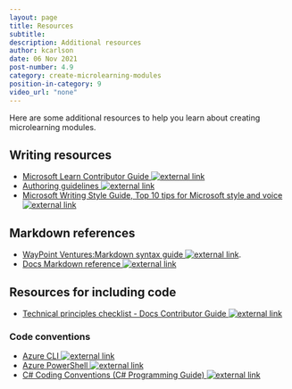 ```yaml
---
layout: page
title: Resources
subtitle:
description: Additional resources
author: kcarlson
date: 06 Nov 2021
post-number: 4.9
category: create-microlearning-modules
position-in-category: 9
video_url: "none"
---
```


Here are some additional resources to help you learn about creating microlearning modules.

## Writing resources

- <a href="https://review.docs.microsoft.com/help/learn/?branch=main" target="_blank">Microsoft Learn Contributor Guide ![external link](../assets/images/extlink.png)</a>
- <a href="https://review.docs.microsoft.com/en-us/help/learn/id-guidance?branch=master" target="_blank">Authoring guidelines ![external link](../assets/images/extlink.png)</a>
- <a href="https://styleguides.azurewebsites.net/Styleguide/Read?id=2700&topicid=28939" target="_blank">Microsoft Writing Style Guide, Top 10 tips for Microsoft style and voice ![external link](../assets/images/extlink.png)</a>

## Markdown references

- <a href="https://waypointventures.github.io/docs/add-content/syntax.html#markdown-code-blocks" target="_blank">WayPoint Ventures:Markdown syntax guide ![external link](../assets/images/extlink.png)</a>.
- <a href="https://review.docs.microsoft.com/help/contribute/markdown-reference?branch=main" target="_blank">Docs Markdown reference ![external link](../assets/images/extlink.png)</a>

## Resources for including code

- <a href="https://review.docs.microsoft.com/help/contribute/technical-principles-checklist?branch=main" target="_blank">Technical principles checklist - Docs Contributor Guide ![external link](../assets/images/extlink.png)</a>

### Code conventions

- <a href="https://review.docs.microsoft.com/help/contribute/conventions-azure-cli" target="_blank">Azure CLI ![external link](../assets/images/extlink.png)</a> 
- <a href="https://review.docs.microsoft.com/help/contribute/conventions-azure-ps" target="_blank">Azure PowerShell ![external link](../assets/images/extlink.png)</a> 
- <a href="https://review.docs.microsoft.com/dotnet/csharp/programming-guide/inside-a-program/coding-conventions" target="_blank">C# Coding Conventions (C# Programming Guide) ![external link](../assets/images/extlink.png)</a>
